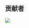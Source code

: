 ## 贡献者

<a href="https://github.com/yukangyang/yukangyang.github.io/graphs/contributors">
  <img src="https://contrib.rocks/image?repo=yukangyang/yukangyang.github.io" />
</a>
